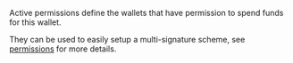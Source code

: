 Active permissions define the wallets that have permission to spend funds for this wallet.

They can be used to easily setup a multi-signature scheme, see [permissions](accounts/permissions) for more details.
